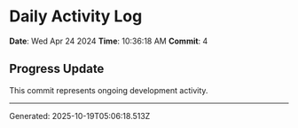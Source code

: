 # Daily Activity Log

**Date**: Wed Apr 24 2024
**Time**: 10:36:18 AM
**Commit**: 4

## Progress Update

This commit represents ongoing development activity.

---
Generated: 2025-10-19T05:06:18.513Z
